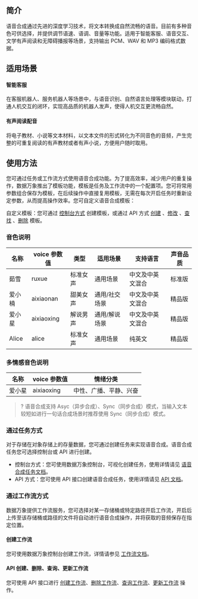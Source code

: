 ## 简介

语音合成通过先进的深度学习技术，将文本转换成自然流畅的语音。目前有多种音色可供选择，并提供调节语速、语调、音量等功能。适用于智能客服、语音交互、文学有声阅读和无障碍播报等场景，支持输出 PCM、WAV 和 MP3 编码格式数据。

## 适用场景

#### 智能客服

在客服机器人、服务机器人等场景中，与语音识别、自然语言处理等模块联动，打通人机交互的闭环，实现高品质的机器人发声，使得人机交互更流畅自然。

#### 有声阅读配音

将电子教材、小说等文本材料，以文本文件的形式转化为不同音色的音频，产生完整的可重复阅读的有声教材或者有声小说，方便用户随时取用。

## 使用方法

您可通过任务或工作流方式使用语音合成功能。为了提高效率，减少用户的重复操作，数据万象推出了模板功能，模板是任务及工作流中的一个配置项。您可将常用参数组合保存为模板，在后续操作中直接复用模板，无需在每次开启任务时重新设定参数，从而提高操作效率。您可自定义语音合成模板：

自定义模板：您可通过 [控制台方式](https://cloud.tencent.com/document/product/460/46490) 创建模板，或通过 API 方式 [创建](https://cloud.tencent.com/document/product/460/75857) 、[修改](https://cloud.tencent.com/document/product/460/75861) 、[查找](https://cloud.tencent.com/document/product/460/75862) 、[删除](https://cloud.tencent.com/document/product/460/75858) 模板。

### 音色说明

| 名称 | voice 参数值 | 类型 | 适用场景 | 支持语言 |  声音品质 |
|---------|---------|---------|---------|---------|---------|
| 茹雪 | ruxue | 标准女声 |  通用场景 | 中文及中英文混合 | 标准版|
| 爱小楠 | aixiaonan | 甜美女声 | 通用/社交场景 | 中文及中英文混合 | 精品版 |
| 爱小星 | aixiaoxing | 解说男声 | 通用/解说场景 | 中文及中英文混合 | 精品版 |
| Alice | alice | 标准女声 | 通用场景 | 纯英文 | 精品版 |

### 多情感音色说明

| 名称 | voice 参数值 | 情绪分类 |
|---------|---------|---------|
| 爱小星 | aixiaoxing | 中性、广播、平静、兴奋 |

>? 语音合成支持 Asyc（异步合成）、Sync（同步合成）模式，当输入文本较短如进行一句话合成场景时推荐使用 Sync（同步合成）模式。
>

### 通过任务方式

对于存储在对象存储上的存量数据，您可通过创建任务来实现语音合成。语音合成任务您可选择控制台或 API 进行创建。

- 控制台方式：您可使用数据万象控制台，可视化创建任务，使用详情请见 [语音合成任务文档](https://cloud.tencent.com/document/product/460/46489#.E5.88.9B.E5.BB.BA.E8.AF.AD.E9.9F.B3.E5.90.88.E6.88.90.E4.BB.BB.E5.8A.A1)。
- API 方式：您可使用 API 接口创建语音合成任务，使用详情请见 [API 文档](https://cloud.tencent.com/document/product/460/75731)。

### 通过工作流方式

数据万象提供工作流服务，您可选择对某一存储桶或特定路径开启工作流，开启后上传至该存储桶或路径的文件将自动进行语音合成操作，并将获取的音频保存在指定位置。

#### 创建工作流

您可使用数据万象控制台创建工作流，详情请参见 [工作流文档](https://cloud.tencent.com/document/product/460/46488#.E5.88.9B.E5.BB.BA.E5.B7.A5.E4.BD.9C.E6.B5.81)。

#### API 创建、删除、查询、更新工作流

您可使用 API 接口进行 [创建工作流](https://cloud.tencent.com/document/product/460/76856)、[删除工作流](https://cloud.tencent.com/document/product/460/76860)、[查询工作流](https://cloud.tencent.com/document/product/460/76857)、[更新工作流](https://cloud.tencent.com/document/product/460/76861) 操作。

